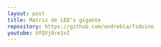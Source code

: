```yaml
---
layout: post
title: Matriz de LED’s gigante
repository: https://github.com/andrebla/fzduino
youtube: UfQVj8re1vI
---
```


